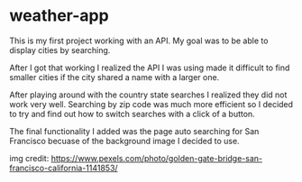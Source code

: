 # weather-app

This is my first project working with an API. My goal was to be able to display cities by searching. 

After I got that working I realized the API I was using made it difficult to find smaller cities if the city shared a name with
a larger one. 

After playing around with the country state searches I realized they did not work very well. Searching by zip code 
was much more efficient so I decided to try and find out how to switch searches with a click of a button.

The final functionality I added was the page auto searching for San Francisco becuase of the background image I decided to use.

img credit: https://www.pexels.com/photo/golden-gate-bridge-san-francisco-california-1141853/
